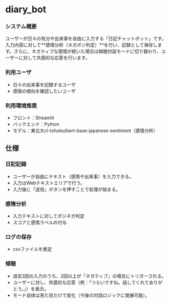 # diary_bot
### システム概要
ユーザーが日々の気分や出来事を自由に入力する「日記チャットボット」です。入力内容に対して**感情分析（ネガポジ判定）**を行い、記録として保存します。さらに、ネガティブな感情が続いた場合は傾聴対話モードに切り替わり、ユーザーに対して共感的な応答を行います。

### 利用ユーザ
- 日々の出来事を記録するユーザ
- 感情の傾向を確認したいユーザ

### 利用環境推奨
- フロント：Streamlit
- バックエンド：Python
- モデル：東北大cl-tohoku/bert-base-japanese-sentiment（感情分析）

## 仕様
### 日記記録
- ユーザーが自由にテキスト（感情や出来事）を入力できる。
- 入力はWebテキストエリアで行う。
- 入力後に「送信」ボタンを押すことで処理が始まる。

### 感情分析
- 入力テキストに対してポジネガ判定
- スコアと感情ラベルの付与

### ログの保存
- csvファイルを推定

### 傾聴
- 過去3回の入力のうち、2回以上が「ネガティブ」の場合にトリガーされる。
- ユーザーに対し、共感的な応答（例：「つらいですね。話してくれてありがとう。」）を表示。
- モード自体は見た目だけで変化（今後の対話ロジックに発展可能）。